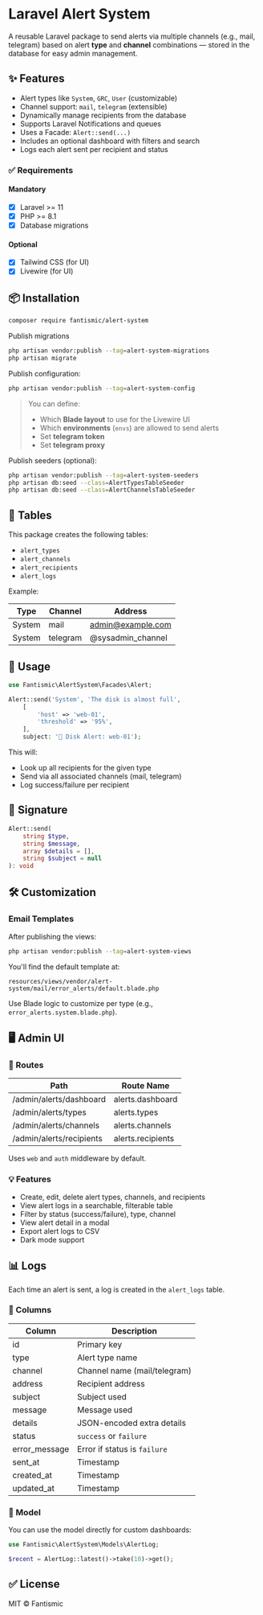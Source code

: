 # Laravel Alert System

A reusable Laravel package to send alerts via multiple channels (e.g., mail, telegram) based on alert **type** and **channel** combinations — stored in the database for easy admin management.

## ✨ Features

- Alert types like `System`, `GRC`, `User` (customizable)
- Channel support: `mail`, `telegram` (extensible)
- Dynamically manage recipients from the database
- Supports Laravel Notifications and queues
- Uses a Facade: `Alert::send(...)`
- Includes an optional dashboard with filters and search
- Logs each alert sent per recipient and status

### ✅ Requirements

#### Mandatory
- [x] Laravel >= 11
- [x] PHP >= 8.1
- [x] Database migrations

#### Optional
- [x] Tailwind CSS (for UI)
- [x] Livewire (for UI)

## 📦 Installation

```bash
composer require fantismic/alert-system
```

Publish migrations

```bash
php artisan vendor:publish --tag=alert-system-migrations
php artisan migrate
```

Publish configuration:

```bash
php artisan vendor:publish --tag=alert-system-config
```

> You can define:
> - Which **Blade layout** to use for the Livewire UI
> - Which **environments** (`envs`) are allowed to send alerts
> - Set **telegram token**
> - Set **telegram proxy**

Publish seeders (optional):

```bash
php artisan vendor:publish --tag=alert-system-seeders
php artisan db:seed --class=AlertTypesTableSeeder
php artisan db:seed --class=AlertChannelsTableSeeder
```

## 📁 Tables

This package creates the following tables:

- `alert_types`
- `alert_channels`
- `alert_recipients`
- `alert_logs`

Example:

| Type    | Channel  | Address            |
|---------|----------|--------------------|
| System  | mail     | admin@example.com  |
| System  | telegram | @sysadmin_channel  |

## 🚀 Usage

```php
use Fantismic\AlertSystem\Facades\Alert;

Alert::send('System', 'The disk is almost full', 
    [
        'host' => 'web-01',
        'threshold' => '95%',
    ], 
    subject: '🚨 Disk Alert: web-01');
```

This will:
- Look up all recipients for the given type
- Send via all associated channels (mail, telegram)
- Log success/failure per recipient

## 🧠 Signature

```php
Alert::send(
    string $type,
    string $message,
    array $details = [],
    string $subject = null
): void
```

## 🛠️ Customization

### Email Templates

After publishing the views:

```bash
php artisan vendor:publish --tag=alert-system-views
```

You'll find the default template at:

```
resources/views/vendor/alert-system/mail/error_alerts/default.blade.php
```

Use Blade logic to customize per type (e.g., `error_alerts.system.blade.php`).


## 🖥️ Admin UI

### 📍 Routes

| Path                      | Route Name         |
|---------------------------|--------------------|
| /admin/alerts/dashboard   | alerts.dashboard   |
| /admin/alerts/types       | alerts.types       |
| /admin/alerts/channels    | alerts.channels    |
| /admin/alerts/recipients  | alerts.recipients  |

Uses `web` and `auth` middleware by default.

### 💡 Features

- Create, edit, delete alert types, channels, and recipients
- View alert logs in a searchable, filterable table
- Filter by status (success/failure), type, channel
- View alert detail in a modal
- Export alert logs to CSV
- Dark mode support

## 📊 Logs

Each time an alert is sent, a log is created in the `alert_logs` table.

### 🧾 Columns

| Column         | Description                      |
|----------------|----------------------------------|
| id             | Primary key                      |
| type           | Alert type name                  |
| channel        | Channel name (mail/telegram)     |
| address        | Recipient address                |
| subject        | Subject used                     |
| message        | Message used                     |
| details        | JSON-encoded extra details       |
| status         | `success` or `failure`           |
| error_message  | Error if status is `failure`     |
| sent_at        | Timestamp                        |
| created_at     | Timestamp                        |
| updated_at     | Timestamp                        |

### 🧱 Model

You can use the model directly for custom dashboards:

```php
use Fantismic\AlertSystem\Models\AlertLog;

$recent = AlertLog::latest()->take(10)->get();
```

## ✅ License

MIT © Fantismic